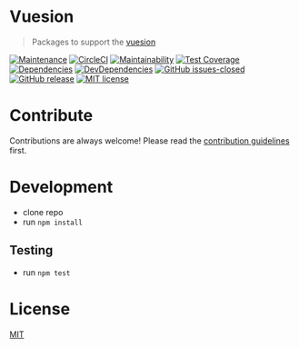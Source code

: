 # Vuesion

> Packages to support the [vuesion](https://github.com/vuesion/vuesion)

[![Maintenance](https://img.shields.io/badge/Maintained%3F-yes-green.svg)](https://GitHub.com/vuesion/packages/graphs/commit-activity)
[![CircleCI](https://circleci.com/gh/vuesion/packages.svg?style=svg)](https://circleci.com/gh/vuesion/packages)
[![Maintainability](https://api.codeclimate.com/v1/badges/b9b3c6c006e51ee6e43f/maintainability)](https://codeclimate.com/github/vuesion/packages/maintainability)
[![Test Coverage](https://api.codeclimate.com/v1/badges/b9b3c6c006e51ee6e43f/test_coverage)](https://codeclimate.com/github/vuesion/packages/test_coverage)
[![Dependencies](https://img.shields.io/david/vuesion/packages.svg)](https://david-dm.org/vuesion/packages)
[![DevDependencies](https://img.shields.io/david/dev/vuesion/packages.svg)](https://david-dm.org/vuesion/packages?type=dev)
[![GitHub issues-closed](https://img.shields.io/github/issues-closed/vuesion/packages/.svg)](https://GitHub.com/vuesion/packages/issues?q=is%3Aissue+is%3Aclosed)
[![GitHub release](https://img.shields.io/github/release/vuesion/packages.svg)](https://GitHub.com/vuesion/packages/releases/)
[![MIT license](https://img.shields.io/badge/License-MIT-blue.svg)](https://lbesson.mit-license.org/)

# Contribute

Contributions are always welcome! Please read the [contribution guidelines](https://github.com/vuesion/packages/blob/master/.github/CONTRIBUTING.md) first.

# Development

- clone repo
- run `npm install`

## Testing

- run `npm test`

# License

[MIT](http://opensource.org/licenses/MIT)
